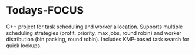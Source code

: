 # Todays-FOCUS
C++ project for task scheduling and worker allocation. Supports multiple scheduling strategies (profit, priority, max jobs, round robin) and worker distribution (bin packing, round robin). Includes KMP-based task search for quick lookups.
